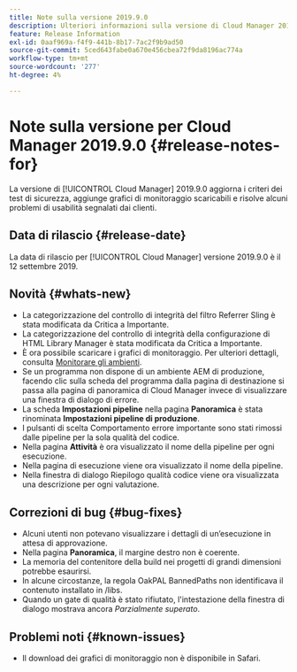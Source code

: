 ```yaml
---
title: Note sulla versione 2019.9.0
description: Ulteriori informazioni sulla versione di Cloud Manager 2019.9.0.
feature: Release Information
exl-id: 0aaf969a-f4f9-441b-8b17-7ac2f9b9ad50
source-git-commit: 5ced643fabe0a670e456cbea72f9da8196ac774a
workflow-type: tm+mt
source-wordcount: '277'
ht-degree: 4%

---
```


# Note sulla versione per Cloud Manager 2019.9.0 {#release-notes-for}

La versione di [!UICONTROL Cloud Manager] 2019.9.0 aggiorna i criteri dei test di sicurezza, aggiunge grafici di monitoraggio scaricabili e risolve alcuni problemi di usabilità segnalati dai clienti.

## Data di rilascio {#release-date}

La data di rilascio per [!UICONTROL Cloud Manager] versione 2019.9.0 è il 12 settembre 2019.

## Novità {#whats-new}

* La categorizzazione del controllo di integrità del filtro Referrer Sling è stata modificata da Critica a Importante.
* La categorizzazione del controllo di integrità della configurazione di HTML Library Manager è stata modificata da Critica a Importante.
* È ora possibile scaricare i grafici di monitoraggio. Per ulteriori dettagli, consulta [Monitorare gli ambienti](/help/using/monitoring-environments.md).
* Se un programma non dispone di un ambiente AEM di produzione, facendo clic sulla scheda del programma dalla pagina di destinazione si passa alla pagina di panoramica di Cloud Manager invece di visualizzare una finestra di dialogo di errore.
* La scheda **Impostazioni pipeline** nella pagina **Panoramica** è stata rinominata **Impostazioni pipeline di produzione**.
* I pulsanti di scelta Comportamento errore importante sono stati rimossi dalle pipeline per la sola qualità del codice.
* Nella pagina **Attività** è ora visualizzato il nome della pipeline per ogni esecuzione.
* Nella pagina di esecuzione viene ora visualizzato il nome della pipeline.
* Nella finestra di dialogo Riepilogo qualità codice viene ora visualizzata una descrizione per ogni valutazione.

## Correzioni di bug {#bug-fixes}

* Alcuni utenti non potevano visualizzare i dettagli di un’esecuzione in attesa di approvazione.
* Nella pagina **Panoramica**, il margine destro non è coerente.
* La memoria del contenitore della build nei progetti di grandi dimensioni potrebbe esaurirsi.
* In alcune circostanze, la regola OakPAL BannedPaths non identificava il contenuto installato in /libs.
* Quando un gate di qualità è stato rifiutato, l&#39;intestazione della finestra di dialogo mostrava ancora *Parzialmente superato*.

## Problemi noti {#known-issues}

* Il download dei grafici di monitoraggio non è disponibile in Safari.
